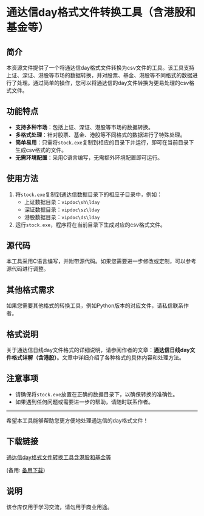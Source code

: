 # 通达信day格式文件转换工具（含港股和基金等）

## 简介
本资源文件提供了一个将通达信day格式文件转换为csv文件的工具。该工具支持上证、深证、港股等市场的数据转换，并对股票、基金、港股等不同格式的数据进行了处理。通过简单的操作，您可以将通达信的day文件转换为更易处理的csv格式文件。

## 功能特点
- **支持多种市场**：包括上证、深证、港股等市场的数据转换。
- **多格式处理**：针对股票、基金、港股等不同格式的数据进行了特殊处理。
- **简单易用**：只需将`stock.exe`复制到相应的目录下并运行，即可在当前目录下生成csv格式的文件。
- **无需环境配置**：采用C语言编写，无需额外环境配置即可运行。

## 使用方法
1. 将`stock.exe`复制到通达信数据目录下的相应子目录中，例如：
   - 上证数据目录：`vipdoc\sh\lday`
   - 深证数据目录：`vipdoc\sz\lday`
   - 港股数据目录：`vipdoc\ds\lday`
2. 运行`stock.exe`，程序将在当前目录下生成对应的csv格式文件。

## 源代码
本工具采用C语言编写，并附带源代码。如果您需要进一步修改或定制，可以参考源代码进行调整。

## 其他格式需求
如果您需要其他格式的转换工具，例如Python版本的对应文件，请私信联系作者。

## 格式说明
关于通达信日线day文件格式的详细说明，请参阅作者的文章：**通达信日线day文件格式详解（含港股）**。文章中详细介绍了各种格式的具体内容和处理方法。

## 注意事项
- 请确保将`stock.exe`放置在正确的数据目录下，以确保转换的准确性。
- 如果遇到任何问题或需要进一步的帮助，请随时联系作者。

---

希望本工具能够帮助您更方便地处理通达信的day格式文件！

## 下载链接
[通达信day格式文件转换工具含港股和基金等](https://pan.quark.cn/s/bd63f9ce60f0) 

(备用: [备用下载](https://pan.baidu.com/s/1ZKyyhfEbsdUp5kgrviAGjQ?pwd=1234))

## 说明

该仓库仅用于学习交流，请勿用于商业用途。
